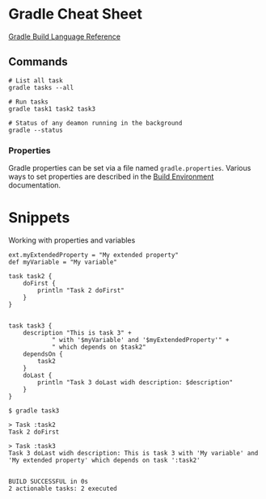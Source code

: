 Gradle Cheat Sheet
==================

[Gradle Build Language Reference](https://docs.gradle.org/current/dsl/)

Commands
--------
```
# List all task
gradle tasks --all

# Run tasks
gradle task1 task2 task3

# Status of any deamon running in the background
gradle --status
```

### Properties
Gradle properties can be set via a file named `gradle.properties`. Various ways to set properties are described in the [Build Environment](https://docs.gradle.org/current/userguide/build_environment.html) documentation.


Snippets
========
Working with properties and variables
```
ext.myExtendedProperty = "My extended property"
def myVariable = "My variable"

task task2 {
    doFirst {
        println "Task 2 doFirst"
    }
}


task task3 {
    description "This is task 3" +
            " with '$myVariable' and '$myExtendedProperty'" +
            " which depends on $task2"
    dependsOn {
        task2
    }
    doLast {
        println "Task 3 doLast widh description: $description"
    }
}
```
```
$ gradle task3

> Task :task2 
Task 2 doFirst

> Task :task3 
Task 3 doLast widh description: This is task 3 with 'My variable' and 'My extended property' which depends on task ':task2'


BUILD SUCCESSFUL in 0s
2 actionable tasks: 2 executed
```
